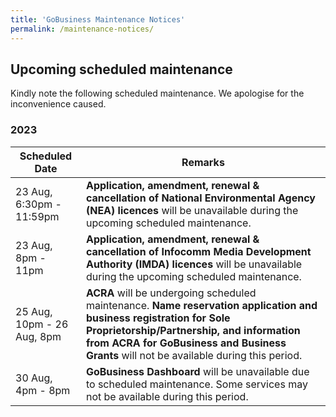 ```yaml
---
title: 'GoBusiness Maintenance Notices'
permalink: /maintenance-notices/
---
```


## Upcoming scheduled maintenance

Kindly note the following scheduled maintenance. We apologise for the inconvenience caused.

### 2023 

| **Scheduled Date** | **Remarks** | 
| ------  |------------------| 
| 23 Aug, 6:30pm - 11:59pm | **Application, amendment, renewal & cancellation of National Environmental Agency (NEA) licences** will be unavailable during the upcoming scheduled maintenance. |
| 23 Aug, 8pm - 11pm | **Application, amendment, renewal & cancellation of Infocomm Media Development Authority (IMDA) licences** will be unavailable during the upcoming scheduled maintenance. | 
| 25 Aug, 10pm - 26 Aug, 8pm | **ACRA** will be undergoing scheduled maintenance. **Name reservation application and business registration for Sole Proprietorship/Partnership, and information from ACRA for GoBusiness and Business Grants** will not be available during this period. | 
| 30 Aug, 4pm - 8pm | **GoBusiness Dashboard** will be unavailable due to scheduled maintenance. Some services may not be available during this period. | 


<script src="/jquery/jquery.min.js"></script>
<script src="/jquery/resize-tables.js"></script>

